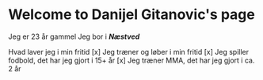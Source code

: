 # Welcome to Danijel Gitanovic's page


Jeg er 23 år gammel
Jeg bor i **_Næstved_**


Hvad laver jeg i min fritid
 [x]  Jeg træner og løber i min fritid
 [x]  Jeg spiller fodbold, det har jeg gjort i 15+ år
 [x]  Jeg træner MMA, det har jeg gjort i ca. 2 år
